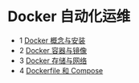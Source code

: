# Docker 自动化运维
- 1 [Docker 概念与安装](01.md)
- 2 [Docker 容器与镜像](02.md)
- 3 [Docker 存储与网络](03.md)
- 4 [Dockerfile 和 Compose](04.md)

